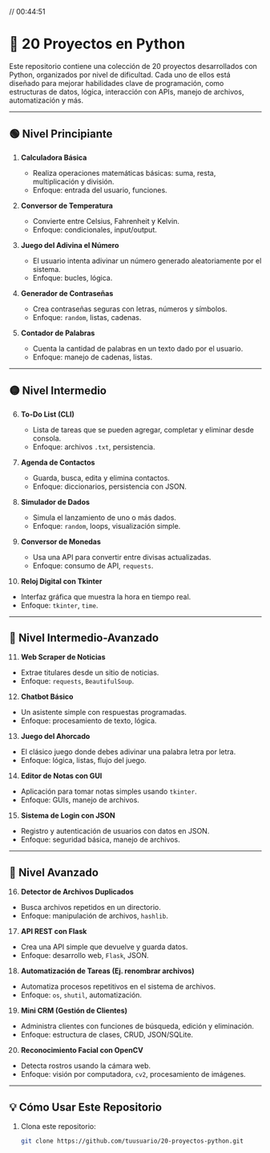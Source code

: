 // 00:44:51
# 🚀 20 Proyectos en Python

Este repositorio contiene una colección de 20 proyectos desarrollados con Python, organizados por nivel de dificultad. Cada uno de ellos está diseñado para mejorar habilidades clave de programación, como estructuras de datos, lógica, interacción con APIs, manejo de archivos, automatización y más.

---

## 🟢 Nivel Principiante

1. **Calculadora Básica**
   - Realiza operaciones matemáticas básicas: suma, resta, multiplicación y división.
   - Enfoque: entrada del usuario, funciones.

2. **Conversor de Temperatura**
   - Convierte entre Celsius, Fahrenheit y Kelvin.
   - Enfoque: condicionales, input/output.

3. **Juego del Adivina el Número**
   - El usuario intenta adivinar un número generado aleatoriamente por el sistema.
   - Enfoque: bucles, lógica.

4. **Generador de Contraseñas**
   - Crea contraseñas seguras con letras, números y símbolos.
   - Enfoque: `random`, listas, cadenas.

5. **Contador de Palabras**
   - Cuenta la cantidad de palabras en un texto dado por el usuario.
   - Enfoque: manejo de cadenas, listas.

---

## 🟡 Nivel Intermedio

6. **To-Do List (CLI)**
   - Lista de tareas que se pueden agregar, completar y eliminar desde consola.
   - Enfoque: archivos `.txt`, persistencia.

7. **Agenda de Contactos**
   - Guarda, busca, edita y elimina contactos.
   - Enfoque: diccionarios, persistencia con JSON.

8. **Simulador de Dados**
   - Simula el lanzamiento de uno o más dados.
   - Enfoque: `random`, loops, visualización simple.

9. **Conversor de Monedas**
   - Usa una API para convertir entre divisas actualizadas.
   - Enfoque: consumo de API, `requests`.

10. **Reloj Digital con Tkinter**
   - Interfaz gráfica que muestra la hora en tiempo real.
   - Enfoque: `tkinter`, `time`.

---

## 🔵 Nivel Intermedio-Avanzado

11. **Web Scraper de Noticias**
   - Extrae titulares desde un sitio de noticias.
   - Enfoque: `requests`, `BeautifulSoup`.

12. **Chatbot Básico**
   - Un asistente simple con respuestas programadas.
   - Enfoque: procesamiento de texto, lógica.

13. **Juego del Ahorcado**
   - El clásico juego donde debes adivinar una palabra letra por letra.
   - Enfoque: lógica, listas, flujo del juego.

14. **Editor de Notas con GUI**
   - Aplicación para tomar notas simples usando `tkinter`.
   - Enfoque: GUIs, manejo de archivos.

15. **Sistema de Login con JSON**
   - Registro y autenticación de usuarios con datos en JSON.
   - Enfoque: seguridad básica, manejo de archivos.

---

## 🔴 Nivel Avanzado

16. **Detector de Archivos Duplicados**
   - Busca archivos repetidos en un directorio.
   - Enfoque: manipulación de archivos, `hashlib`.

17. **API REST con Flask**
   - Crea una API simple que devuelve y guarda datos.
   - Enfoque: desarrollo web, `Flask`, JSON.

18. **Automatización de Tareas (Ej. renombrar archivos)**
   - Automatiza procesos repetitivos en el sistema de archivos.
   - Enfoque: `os`, `shutil`, automatización.

19. **Mini CRM (Gestión de Clientes)**
   - Administra clientes con funciones de búsqueda, edición y eliminación.
   - Enfoque: estructura de clases, CRUD, JSON/SQLite.

20. **Reconocimiento Facial con OpenCV**
   - Detecta rostros usando la cámara web.
   - Enfoque: visión por computadora, `cv2`, procesamiento de imágenes.

---

## 💡 Cómo Usar Este Repositorio

1. Clona este repositorio:
   ```bash
   git clone https://github.com/tuusuario/20-proyectos-python.git
